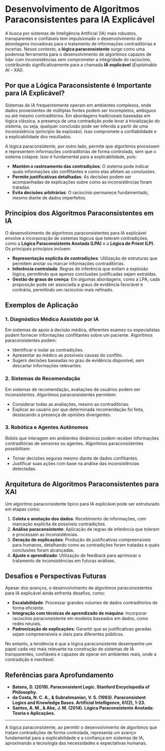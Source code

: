 
# Desenvolvimento de Algoritmos Paraconsistentes para IA Explicável

A busca por sistemas de Inteligência Artificial (IA) mais robustos, transparentes e confiáveis tem impulsionado o desenvolvimento de abordagens inovadoras para o tratamento de informações contraditórias e incertas. Nesse contexto, a **lógica paraconsistente** surge como uma poderosa ferramenta para o desenvolvimento de algoritmos capazes de lidar com inconsistências sem comprometer a integridade do raciocínio, contribuindo significativamente para a chamada **IA explicável** (*Explainable AI* – XAI).

## Por que a Lógica Paraconsistente é Importante para IA Explicável?

Sistemas de IA frequentemente operam em ambientes complexos, onde dados provenientes de múltiplas fontes podem ser incompletos, ambíguos ou até mesmo contraditórios. Em abordagens tradicionais baseadas em lógica clássica, a presença de uma contradição pode levar à trivialização do sistema, ou seja, qualquer conclusão pode ser inferida a partir de uma inconsistência (princípio da explosão). Isso compromete a confiabilidade e a explicabilidade dos resultados.

A lógica paraconsistente, por outro lado, permite que algoritmos processem e representem informações contraditórias de forma controlada, sem que o sistema colapse. Isso é fundamental para a explicabilidade, pois:

- **Mantém o rastreamento das contradições**: O sistema pode indicar quais informações são conflitantes e como elas afetam as conclusões.
- **Permite justificativas detalhadas**: As decisões podem ser acompanhadas de explicações sobre como as inconsistências foram tratadas.
- **Evita decisões arbitrárias**: O raciocínio permanece fundamentado, mesmo diante de dados imperfeitos.

## Princípios dos Algoritmos Paraconsistentes em IA

O desenvolvimento de algoritmos paraconsistentes para IA explicável envolve a incorporação de sistemas lógicos que toleram contradições, como a **Lógica Paraconsistente Anotada (LPA)** e a **Lógica de Priest (LP)**. Os principais princípios incluem:

- **Representação explícita de contradições**: Utilização de estruturas que permitem anotar ou marcar informações contraditórias.
- **Inferência controlada**: Regras de inferência que evitam a explosão lógica, permitindo que apenas conclusões justificadas sejam extraídas.
- **Gestão de graus de crença**: Em algumas abordagens, como a LPA, cada proposição pode ser associada a graus de evidência favorável e contrária, permitindo um raciocínio mais refinado.

## Exemplos de Aplicação

### 1. Diagnóstico Médico Assistido por IA

Em sistemas de apoio à decisão médica, diferentes exames ou especialistas podem fornecer informações conflitantes sobre um paciente. Algoritmos paraconsistentes podem:

- Identificar e isolar as contradições.
- Apresentar ao médico as possíveis causas do conflito.
- Sugerir decisões baseadas no grau de evidência disponível, sem descartar informações relevantes.

### 2. Sistemas de Recomendação

Em sistemas de recomendação, avaliações de usuários podem ser inconsistentes. Algoritmos paraconsistentes permitem:

- Considerar todas as avaliações, mesmo as contraditórias.
- Explicar ao usuário por que determinada recomendação foi feita, destacando a presença de opiniões divergentes.

### 3. Robótica e Agentes Autônomos

Robôs que interagem em ambientes dinâmicos podem receber informações contraditórias de sensores ou agentes. Algoritmos paraconsistentes possibilitam:

- Tomar decisões seguras mesmo diante de dados conflitantes.
- Justificar suas ações com base na análise das inconsistências detectadas.

## Arquitetura de Algoritmos Paraconsistentes para XAI

Um algoritmo paraconsistente típico para IA explicável pode ser estruturado em etapas como:

1. **Coleta e anotação dos dados**: Recebimento de informações, com marcação explícita de possíveis contradições.
2. **Análise paraconsistente**: Aplicação de regras de inferência que toleram e processam as inconsistências.
3. **Geração de explicações**: Produção de justificativas compreensíveis para humanos, detalhando como as contradições foram tratadas e quais conclusões foram alcançadas.
4. **Ajuste e aprendizado**: Utilização de feedback para aprimorar o tratamento de inconsistências em futuras análises.

## Desafios e Perspectivas Futuras

Apesar dos avanços, o desenvolvimento de algoritmos paraconsistentes para IA explicável ainda enfrenta desafios, como:

- **Escalabilidade**: Processar grandes volumes de dados contraditórios de forma eficiente.
- **Integração com técnicas de aprendizado de máquina**: Incorporar raciocínio paraconsistente em modelos baseados em dados, como redes neurais.
- **Padronização de explicações**: Garantir que as justificativas geradas sejam compreensíveis e úteis para diferentes públicos.

No entanto, a tendência é que a lógica paraconsistente desempenhe um papel cada vez mais relevante na construção de sistemas de IA transparentes, confiáveis e capazes de operar em ambientes reais, onde a contradição é inevitável.

## Referências para Aprofundamento

- **Batens, D. (2019). Paraconsistent Logic. Stanford Encyclopedia of Philosophy.**
- **da Costa, N. C. A., & Subrahmanian, V. S. (1993). Paraconsistent Logics and Knowledge Bases. Artificial Intelligence, 61(2), 1-23.**
- **Santos, A. M., & Abe, J. M. (2014). Lógica Paraconsistente Anotada: Teoria e Aplicações.**

___

A lógica paraconsistente, ao permitir o desenvolvimento de algoritmos que tratam contradições de forma controlada, representa um avanço fundamental para a explicabilidade e a confiança em sistemas de IA, aproximando a tecnologia das necessidades e expectativas humanas.

